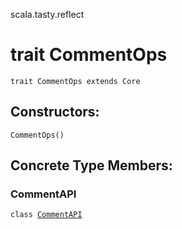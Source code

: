 scala.tasty.reflect
# trait CommentOps

<pre><code class="language-scala" >trait CommentOps extends Core</pre></code>
## Constructors:
<pre><code class="language-scala" >CommentOps()</pre></code>

## Concrete Type Members:
### CommentAPI
<pre><code class="language-scala" >class <a href="./CommentOps/CommentAPI.md">CommentAPI</a></pre></code>
